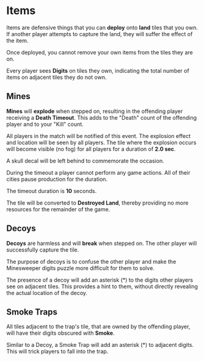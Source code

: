 # Items

Items are defensive things that you can **deploy** onto **land** tiles that you own.
If another player attempts to capture the land, they will suffer the effect of the item.

Once deployed, you cannot remove your own items from the tiles they are on.

Every player sees **Digits** on tiles they own, indicating the total number of items
on adjacent tiles they do not own.

## Mines

**Mines** will **explode** when stepped on, resulting in the offending player
receiving a **Death Timeout**. This adds to the "Death" count of the offending
player and to your "Kill" count.

All players in the match will be notified of this event. The explosion effect
and location will be seen by all players. The tile where the explosion occurs
will become visible (no fog) for all players for a duration of **2.0 sec**.

A skull decal will be left behind to commemorate the occasion.

During the timeout a player cannot perform any game actions.
All of their cities pause production for the duration.

The timeout duration is **10** seconds.

The tile will be converted to **Destroyed Land**, thereby providing no more
resources for the remainder of the game.

## Decoys

**Decoys** are harmless and will **break** when stepped on. The other player
will successfully capture the tile.

The purpose of decoys is to confuse the other player and make the Minesweeper
digits puzzle more difficult for them to solve.

The presence of a decoy will add an asterisk (*) to the digits other players see
on adjacent tiles. This provides a hint to them, without directly revealing the
actual location of the decoy.

## Smoke Traps

All tiles adjacent to the trap's tile, that are owned by the offending
player, will have their digits obscured with **Smoke**.

Similar to a Decoy, a Smoke Trap will add an asterisk (*) to adjacent digits.
This will trick players to fall into the trap.

